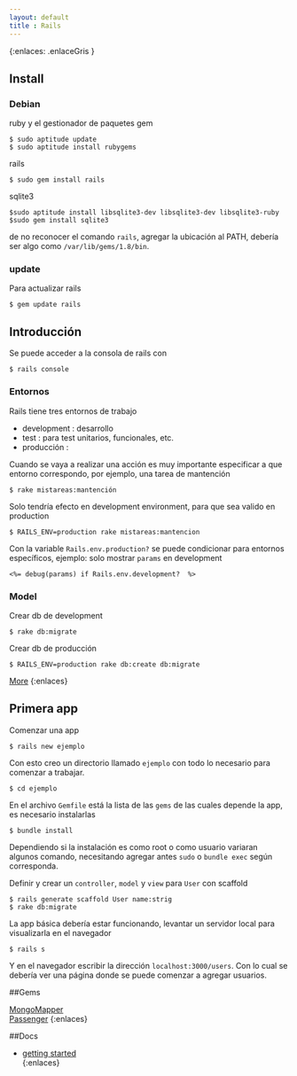 ```yaml
--- 
layout: default
title : Rails
---
```

{:enlaces: .enlaceGris }  
## Install 

### Debian

ruby y el gestionador de paquetes gem  

	$ sudo aptitude update 
	$ sudo aptitude install rubygems   

rails 

	$ sudo gem install rails

sqlite3

	$sudo aptitude install libsqlite3-dev libsqlite3-dev libsqlite3-ruby
	$sudo gem install sqlite3 

de no reconocer el comando `rails`, agregar la ubicación al PATH, debería ser algo como `/var/lib/gems/1.8/bin`.  

### update 

Para actualizar rails

	$ gem update rails

## Introducción

Se puede acceder a la consola de rails con 

	$ rails console

### Entornos

Rails tiene tres entornos de trabajo 

* development : desarrollo
* test : para test unitarios, funcionales, etc.  
* producción : 

Cuando se vaya a realizar una acción es muy importante especificar a que entorno correspondo, por ejemplo, una tarea de mantención 


	$ rake mistareas:mantención

Solo tendría efecto en development environment, para que sea valido en production 

	$ RAILS_ENV=production rake mistareas:mantencion

Con la variable `Rails.env.production?` se puede condicionar para entornos específicos, ejemplo: solo mostrar `params` en development

	<%= debug(params) if Rails.env.development?  %>


### Model 

Crear db de development 

	$ rake db:migrate

Crear db de producción

	$ RAILS_ENV=production rake db:create db:migrate

[More](rails/model.html)
{:enlaces}

## Primera app

Comenzar una app

	$ rails new ejemplo

Con esto creo un directorio llamado `ejemplo` con todo lo necesario para comenzar a trabajar.

	$ cd ejemplo

En el archivo `Gemfile` está la lista de las `gems` de las cuales depende la app, es necesario instalarlas 

	$ bundle install

Dependiendo si la instalación es como root o como usuario variaran algunos comando, necesitando agregar antes `sudo` o `bundle exec` según corresponda.   

Definir y crear un `controller`, `model` y `view` para `User` con scaffold 

	$ rails generate scaffold User name:strig
	$ rake db:migrate 

La app básica debería estar funcionando, levantar un servidor local para visualizarla en el navegador 

	$ rails s

Y en el navegador escribir la dirección `localhost:3000/users`. Con lo cual se debería ver una página donde se puede comenzar a agregar usuarios.  

##Gems 

[MongoMapper](/wiki/rails/mongomapper.html)  
[Passenger](/wiki/rails/passenger.html)
{:enlaces}

##Docs

* [getting started](http://guides.rubyonrails.org/getting_started.html)  
{:enlaces}

